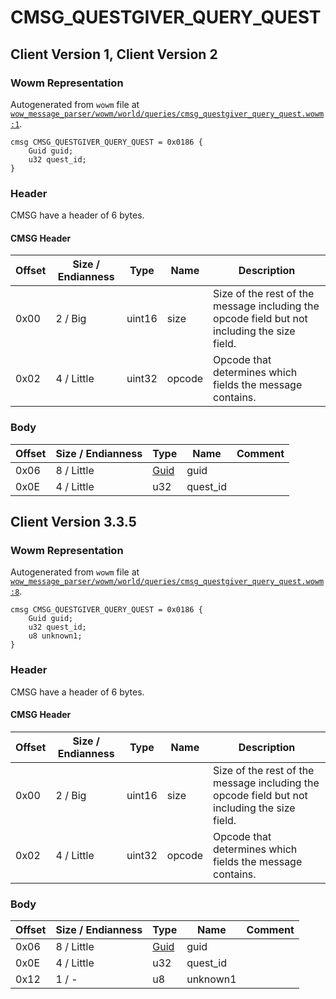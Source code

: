 # CMSG_QUESTGIVER_QUERY_QUEST

## Client Version 1, Client Version 2

### Wowm Representation

Autogenerated from `wowm` file at [`wow_message_parser/wowm/world/queries/cmsg_questgiver_query_quest.wowm:1`](https://github.com/gtker/wow_messages/tree/main/wow_message_parser/wowm/world/queries/cmsg_questgiver_query_quest.wowm#L1).
```rust,ignore
cmsg CMSG_QUESTGIVER_QUERY_QUEST = 0x0186 {
    Guid guid;
    u32 quest_id;
}
```
### Header

CMSG have a header of 6 bytes.

#### CMSG Header

| Offset | Size / Endianness | Type   | Name   | Description |
| ------ | ----------------- | ------ | ------ | ----------- |
| 0x00   | 2 / Big           | uint16 | size   | Size of the rest of the message including the opcode field but not including the size field.|
| 0x02   | 4 / Little        | uint32 | opcode | Opcode that determines which fields the message contains.|

### Body

| Offset | Size / Endianness | Type | Name | Comment |
| ------ | ----------------- | ---- | ---- | ------- |
| 0x06 | 8 / Little | [Guid](../types/packed-guid.md) | guid |  |
| 0x0E | 4 / Little | u32 | quest_id |  |

## Client Version 3.3.5

### Wowm Representation

Autogenerated from `wowm` file at [`wow_message_parser/wowm/world/queries/cmsg_questgiver_query_quest.wowm:8`](https://github.com/gtker/wow_messages/tree/main/wow_message_parser/wowm/world/queries/cmsg_questgiver_query_quest.wowm#L8).
```rust,ignore
cmsg CMSG_QUESTGIVER_QUERY_QUEST = 0x0186 {
    Guid guid;
    u32 quest_id;
    u8 unknown1;
}
```
### Header

CMSG have a header of 6 bytes.

#### CMSG Header

| Offset | Size / Endianness | Type   | Name   | Description |
| ------ | ----------------- | ------ | ------ | ----------- |
| 0x00   | 2 / Big           | uint16 | size   | Size of the rest of the message including the opcode field but not including the size field.|
| 0x02   | 4 / Little        | uint32 | opcode | Opcode that determines which fields the message contains.|

### Body

| Offset | Size / Endianness | Type | Name | Comment |
| ------ | ----------------- | ---- | ---- | ------- |
| 0x06 | 8 / Little | [Guid](../types/packed-guid.md) | guid |  |
| 0x0E | 4 / Little | u32 | quest_id |  |
| 0x12 | 1 / - | u8 | unknown1 |  |

